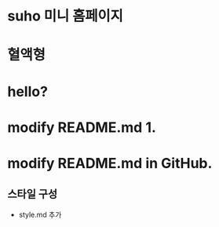 # suho 미니 홈페이지
# 혈액형
# hello?
# modify README.md 1.
# modify README.md in GitHub.

## 스타일 구성
- style.md 추가